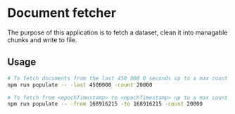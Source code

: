 # Document fetcher

The purpose of this application is to fetch a dataset, clean it into managable chunks and write to file.

## Usage

```bash
# To fetch documents from the last 450 000 0 seconds up to a max count of 20 000
npm run populate -- -last 4500000 -count 20000

# To fetch from <epochTimestamp> to <epochTimestamp> up to a max count of 20 000
npm run populate -- -from 168916215 -to 168916215 -count 20000
```
